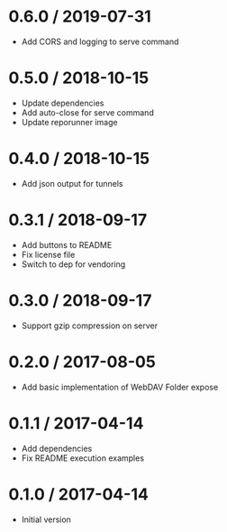 # 0.6.0 / 2019-07-31

  * Add CORS and logging to serve command

# 0.5.0 / 2018-10-15

  * Update dependencies
  * Add auto-close for serve command
  * Update reporunner image

# 0.4.0 / 2018-10-15

  * Add json output for tunnels

# 0.3.1 / 2018-09-17

  * Add buttons to README
  * Fix license file
  * Switch to dep for vendoring

# 0.3.0 / 2018-09-17

  * Support gzip compression on server

# 0.2.0 / 2017-08-05

  * Add basic implementation of WebDAV Folder expose

# 0.1.1 / 2017-04-14

  * Add dependencies
  * Fix README execution examples

# 0.1.0 / 2017-04-14

  * Initial version